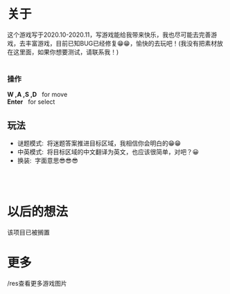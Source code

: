 # 关于
这个游戏写于2020.10-2020.11，写游戏能给我带来快乐，我也尽可能去完善游戏，去丰富游戏，目前已知BUG已经修复😁😁，愉快的去玩吧！(我没有把素材放在这里面，如果你想要测试，请联系我！)
<br/>
<br/>

### 操作
**W ,A ,S ,D** &#160; for move<br/>**Enter** &#160; for select
<br/>

## 玩法
- 谜题模式:&#160; 将迷题答案推进目标区域，我相信你会明白的😁😁
- 中英模式:&#160; 将目标区域的中文翻译为英文，也应该很简单，对吧？😀
- 换装:&#160;  字面意思😎😎😎
<br/>
<br/>

# 以后的想法
该项目已被搁置
<br/>

# 更多
/res查看更多游戏图片 
